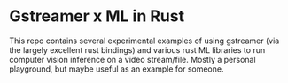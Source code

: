 # Gstreamer x ML in Rust

This repo contains several experimental examples of using gstreamer (via the largely excellent rust bindings) and various rust ML libraries to run computer vision inference on a video stream/file. 
Mostly a personal playground, but maybe useful as an example for someone.



